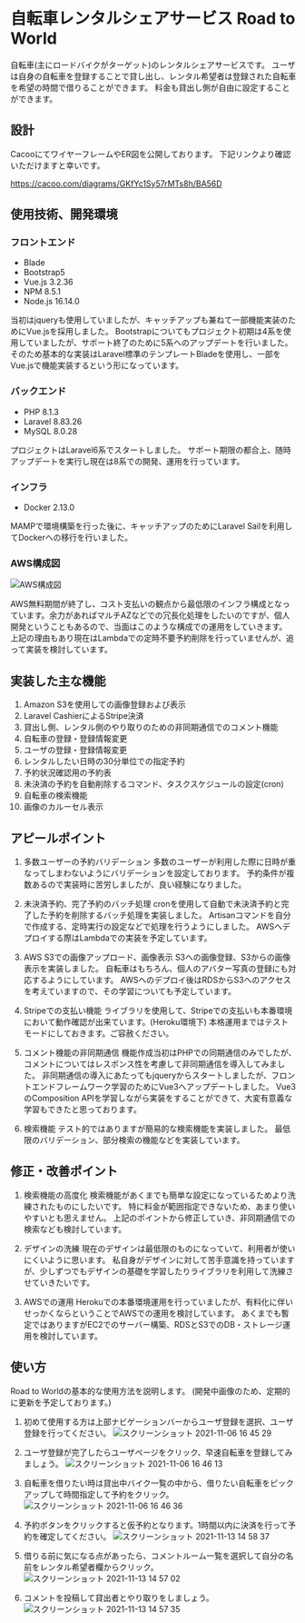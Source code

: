 # 自転車レンタルシェアサービス Road to World

自転車(主にロードバイクがターゲット)のレンタルシェアサービスです。
ユーザは自身の自転車を登録することで貸し出し、レンタル希望者は登録された自転車を希望の時間で借りることができます。
料金も貸出し側が自由に設定することができます。

## 設計

CacooにてワイヤーフレームやER図を公開しております。
下記リンクより確認いただけますと幸いです。

<https://cacoo.com/diagrams/GKfYc1Sy57rMTs8h/BA56D>

## 使用技術、開発環境

### フロントエンド

- Blade
- Bootstrap5
- Vue.js 3.2.36
- NPM 8.5.1
- Node.js 16.14.0

当初はjqueryも使用していましたが、キャッチアップも兼ねて一部機能実装のためにVue.jsを採用しました。
Bootstrapについてもプロジェクト初期は4系を使用していましたが、サポート終了のために5系へのアップデートを行いました。
そのため基本的な実装はLaravel標準のテンプレートBladeを使用し、一部をVue.jsで機能実装するという形になっています。

### バックエンド

- PHP 8.1.3
- Laravel 8.83.26
- MySQL 8.0.28

プロジェクトはLaravel6系でスタートしました。
サポート期限の都合上、随時アップデートを実行し現在は8系での開発、運用を行っています。

### インフラ

- Docker 2.13.0

MAMPで環境構築を行った後に、キャッチアップのためにLaravel Sailを利用してDockerへの移行を行いました。

### AWS構成図

![AWS構成図](https://user-images.githubusercontent.com/88781098/211971114-1ea716d2-be7c-4957-8665-36ef6bee8028.png)

AWS無料期間が終了し、コスト支払いの観点から最低限のインフラ構成となっています。余力があればマルチAZなどでの冗長化処理をしたいのですが、個人開発ということもあるので、当面はこのような構成での運用をしていきます。
上記の理由もあり現在はLambdaでの定時不要予約削除を行っていませんが、追って実装を検討しています。

## 実装した主な機能

1. Amazon S3を使用しての画像登録および表示
2. Laravel CashierによるStripe決済
3. 貸出し側、レンタル側のやり取りのための非同期通信でのコメント機能
4. 自転車の登録・登録情報変更
5. ユーザの登録・登録情報変更
6. レンタルしたい日時の30分単位での指定予約
7. 予約状況確認用の予約表
8. 未決済の予約を自動削除するコマンド、タスクスケジュールの設定(cron)
9. 自転車の検索機能
10. 画像のカルーセル表示

## アピールポイント

1. 多数ユーザーの予約バリデーション
多数のユーザーが利用した際に日時が重なってしまわないようにバリデーションを設定しております。
予約条件が複数あるので実装時に苦労しましたが、良い経験になりました。

2. 未決済予約、完了予約のバッチ処理
cronを使用して自動で未決済予約と完了した予約を削除するバッチ処理を実装しました。
Artisanコマンドを自分で作成する、定時実行の設定などで処理を行うようにしました。
AWSへデプロイする際はLambdaでの実装を予定しています。

3. AWS S3での画像アップロード、画像表示
S3への画像登録、S3からの画像表示を実装しました。
自転車はもちろん、個人のアバター写真の登録にも対応するようにしています。
AWSへのデプロイ後はRDSからS3へのアクセスを考えていますので、その学習についても予定しています。

4. Stripeでの支払い機能
ライブラリを使用して、Stripeでの支払いも本番環境において動作確認が出来ています。(Heroku環境下)
本格運用まではテストモードにしておきます。ご容赦ください。

5. コメント機能の非同期通信
機能作成当初はPHPでの同期通信のみでしたが、コメントについてはレスポンス性を考慮して非同期通信を導入してみました。
非同期通信の導入にあたってもjqueryからスタートしましたが、フロントエンドフレームワーク学習のためにVue3へアップデートしました。
Vue3のComposition APIを学習しながら実装をすることができて、大変有意義な学習もできたと思っております。

6. 検索機能
テスト的ではありますが簡易的な検索機能を実装しました。
最低限のバリデーション、部分検索の機能などを実装しています。

## 修正・改善ポイント

1. 検索機能の高度化
検索機能があくまでも簡単な設定になっているためより洗練されたものにしたいです。
特に料金が範囲指定できないため、あまり使いやすいとも思えません。
上記のポイントから修正していき、非同期通信での検索なども検討しています。

2. デザインの洗練
現在のデザインは最低限のものになっていて、利用者が使いにくいように思います。
私自身がデザインに対して苦手意識を持っていますが、少しずつでもデザインの基礎を学習したりライブラリを利用して洗練させていきたいです。

3. AWSでの運用
Herokuでの本番環境運用を行っていましたが、有料化に伴いせっかくならということでAWSでの運用を検討しています。
あくまでも暫定ではありますがEC2でのサーバー構築、RDSとS3でのDB・ストレージ運用を検討しています。

## 使い方

Road to Worldの基本的な使用方法を説明します。
(開発中画像のため、定期的に更新を予定しております。)

1. 初めて使用する方は上部ナビゲーションバーからユーザ登録を選択、ユーザ登録を行ってください。
![スクリーンショット 2021-11-06 16 45 29](https://user-images.githubusercontent.com/88781098/140688243-109b2bc9-81ad-462e-9b04-9ec8f37abe83.png)

2. ユーザ登録が完了したらユーザページをクリック、早速自転車を登録してみましょう。
![スクリーンショット 2021-11-06 16 46 13](https://user-images.githubusercontent.com/88781098/140688343-4b1ef96f-a1e9-46cd-8b72-9c8ea5939a7c.png)

3. 自転車を借りたい時は貸出中バイク一覧の中から、借りたい自転車をピックアップして時間指定して予約をクリック。
![スクリーンショット 2021-11-06 16 46 36](https://user-images.githubusercontent.com/88781098/140688408-893e2565-2cf4-405f-8060-6dd004baa554.png)

4. 予約ボタンをクリックすると仮予約となります。1時間以内に決済を行って予約を確定してください。
![スクリーンショット 2021-11-13 14 58 37](https://user-images.githubusercontent.com/88781098/141607796-2c215680-2fab-4f32-bf70-56df6d89604e.png)

5. 借りる前に気になる点があったら、コメントルーム一覧を選択して自分の名前をレンタル希望者欄からクリック。
![スクリーンショット 2021-11-13 14 57 02](https://user-images.githubusercontent.com/88781098/141607733-ac4adeca-af90-4d5c-8964-fa96a7f4b69c.png)

6. コメントを投稿して貸出者とやり取りをしましょう。
![スクリーンショット 2021-11-13 14 57 35](https://user-images.githubusercontent.com/88781098/141607745-aebf1cfc-03e5-467a-a9a8-5805c72c63ba.png)
